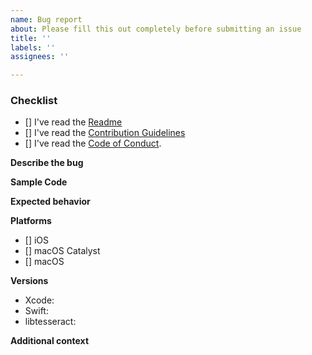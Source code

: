 ```yaml
---
name: Bug report
about: Please fill this out completely before submitting an issue
title: ''
labels: ''
assignees: ''

---
```

<!-- Thanks for contributing to libtesseract! Before you submit your Bug Report, please make sure to check the following boxes by putting an x in the [ ] (don't: [x ], [ x], do: [x]) -->

### Checklist
- [] I've read the [Readme](https://github.com/SwiftyTesseract/SwiftyTesseract/blob/master/README.md)
- [] I've read the [Contribution Guidelines](https://github.com/SwiftyTesseract/SwiftyTesseract/blob/master/CONTRIBUTING.md)
- [] I've read the [Code of Conduct](https://github.com/SwiftyTesseract/SwiftyTesseract/blob/master/CODE_OF_CONDUCT.md).

**Describe the bug**
<!-- A clear and concise description of what the bug is. -->

**Sample Code**
<!-- Provide a link to a repo containing sample code that illustrates your problem. No dropbox or other file sharing to download zips will be accepted. -->

**Expected behavior**
<!-- A clear and concise description of what you expected to happen. -->

**Platforms**
* [] iOS <!-- Insert Version Here if Checked-->
* [] macOS Catalyst <!-- Insert Version Here if Checked-->
* [] macOS <!-- Insert Version Here if Checked-->

**Versions**
* Xcode:
* Swift:
* libtesseract:

**Additional context**
<!-- Provide any additional context that you believe would be helpful in resolving this issue -->